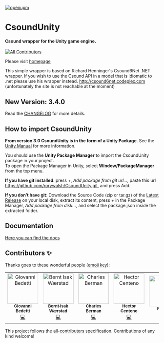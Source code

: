[![openupm](https://img.shields.io/npm/v/com.csound.csoundunity?label=openupm&registry_uri=https://package.openupm.com)](https://openupm.com/packages/com.csound.csoundunity/)

# CsoundUnity #
#### Csound wrapper for the Unity game engine.
<!-- ALL-CONTRIBUTORS-BADGE:START - Do not remove or modify this section -->
[![All Contributors](https://img.shields.io/badge/all_contributors-7-orange.svg?style=flat-square)](#contributors-)
<!-- ALL-CONTRIBUTORS-BADGE:END -->

Please visit [homepage](http://rorywalsh.github.io/CsoundUnity/)

This simple wrapper is based on Richard Henninger's Csound6Net .NET wrapper. 
If you wish to use the Csound API in a model that is idiomatic to .net please use his wrapper instead. 
http://csound6net.codeplex.com (unfortunately the site is not reachable at the moment)
  
## New Version: 3.4.0 ##

Read the [CHANGELOG](https://github.com/rorywalsh/CsoundUnity/blob/master/CHANGELOG.md) for more details.  

## How to import CsoundUnity ##

**From version 3.0 CsoundUnity is in the form of a Unity Package**. See the [Unity Manual](https://docs.unity3d.com/Manual/PackagesList.html) for more information.  

You should use the **Unity Package Manager** to import the CsoundUnity package in your project.  
To open the Package Manager in Unity, select **Window/PackageManager** from the top menu.

**If you have git installed**: press +, *Add package from git url...*, paste this url https://github.com/rorywalsh/CsoundUnity.git, and press Add.

**If you don’t have git**: Download the Source Code (zip or tar.gz) of the [Latest Release](https://github.com/rorywalsh/CsoundUnity/releases/latest) on your local disk, extract its content, press + in the Package Manager, *Add package from disk...*, and select the package.json inside the extracted folder.  

## Documentation ##

[Here you can find the docs](https://github.com/rorywalsh/CsoundUnity/blob/master/Documentation~/index.md)

## Contributors ✨

Thanks goes to these wonderful people ([emoji key](https://allcontributors.org/docs/en/emoji-key)):

<!-- ALL-CONTRIBUTORS-LIST:START - Do not remove or modify this section -->
<!-- prettier-ignore-start -->
<!-- markdownlint-disable -->
<table>
  <tbody>
    <tr>
      <td align="center"><a href="http://www.giovannibedetti.com"><img src="https://avatars1.githubusercontent.com/u/1912983?v=4?s=100" width="100px;" alt="Giovanni Bedetti"/><br /><sub><b>Giovanni Bedetti</b></sub></a><br /><a href="https://github.com/rorywalsh/CsoundUnity/commits?author=giovannibedetti" title="Code">💻</a></td>
      <td align="center"><a href="https://github.com/berntisak"><img src="https://avatars0.githubusercontent.com/u/9213871?v=4?s=100" width="100px;" alt="Bernt Isak Wærstad"/><br /><sub><b>Bernt Isak Wærstad</b></sub></a><br /><a href="https://github.com/rorywalsh/CsoundUnity/commits?author=berntisak" title="Code">💻</a></td>
      <td align="center"><a href="http://bermondo.com"><img src="https://avatars1.githubusercontent.com/u/33271566?v=4?s=100" width="100px;" alt="Charles Berman"/><br /><sub><b>Charles Berman</b></sub></a><br /><a href="https://github.com/rorywalsh/CsoundUnity/commits?author=ceberman" title="Code">💻</a></td>
      <td align="center"><a href="http://www.hcenteno.net"><img src="https://avatars3.githubusercontent.com/u/4064498?v=4?s=100" width="100px;" alt="Hector Centeno"/><br /><sub><b>Hector Centeno</b></sub></a><br /><a href="https://github.com/rorywalsh/CsoundUnity/commits?author=hectorC" title="Code">💻</a></td>
      <td align="center"><a href="http://npatsiouras.wordpress.com/"><img src="https://avatars.githubusercontent.com/u/6648226?v=4?s=100" width="100px;" alt="NPatch"/><br /><sub><b>NPatch</b></sub></a><br /><a href="https://github.com/rorywalsh/CsoundUnity/commits?author=NPatch" title="Code">💻</a></td>
      <td align="center"><a href="http://christopherpoovey.com"><img src="https://avatars.githubusercontent.com/u/20663797?v=4?s=100" width="100px;" alt="Chris Poovey"/><br /><sub><b>Chris Poovey</b></sub></a><br /><a href="https://github.com/rorywalsh/CsoundUnity/commits?author=composingcap" title="Documentation">📖</a> <a href="https://github.com/rorywalsh/CsoundUnity/issues?q=author%3Acomposingcap" title="Bug reports">🐛</a></td>
      <td align="center"><a href="https://github.com/nathanjams"><img src="https://avatars.githubusercontent.com/u/52339466?v=4?s=100" width="100px;" alt="nathanjams"/><br /><sub><b>nathanjams</b></sub></a><br /><a href="https://github.com/rorywalsh/CsoundUnity/issues?q=author%3Anathanjams" title="Bug reports">🐛</a></td>
    </tr>
  </tbody>
</table>

<!-- markdownlint-restore -->
<!-- prettier-ignore-end -->

<!-- ALL-CONTRIBUTORS-LIST:END -->

This project follows the [all-contributors](https://github.com/all-contributors/all-contributors) specification. Contributions of any kind welcome!
